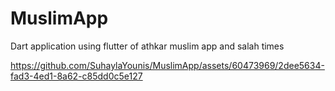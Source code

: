 # MuslimApp
 Dart application using flutter of athkar muslim app and salah times


https://github.com/SuhaylaYounis/MuslimApp/assets/60473969/2dee5634-fad3-4ed1-8a62-c85dd0c5e127

